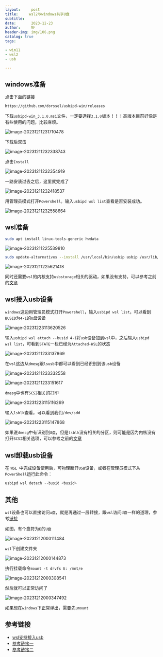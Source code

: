 ```yaml
---
layout:     post   				    
title:     wsl2与windows共享U盘			
subtitle:  
date:       2023-12-23		
author:     婷                               
header-img: img/106.png 	
catalog: true 						
tags:								

- win11
- wsl2
- usb

---
```






## windows准备

点击下面的链接

```bash
https://github.com/dorssel/usbipd-win/releases
```



下载`usbipd-win_3.1.0.msi`文件，一定要选择`3.1.0`版本！！！高版本目前好像是有些使用的问题，比较麻烦。

![image-20231211231710478](https://raw.githubusercontent.com/copyright1999/image-typora-markdown/main/wsl_misc/image-20231211231710478.png)



下载后双击

![image-20231211232338743](https://raw.githubusercontent.com/copyright1999/image-typora-markdown/main/wsl_misc/image-20231211232338743.png)

点击`Install`

![image-20231211232354919](https://raw.githubusercontent.com/copyright1999/image-typora-markdown/main/wsl_misc/image-20231211232354919.png)

一路安装过去之后，这里就完成了

![image-20231211232418537](https://raw.githubusercontent.com/copyright1999/image-typora-markdown/main/wsl_misc/image-20231211232418537.png)



用管理员模式打开`Powershell`，输入`usbipd wsl list`查看是否安装成功。

![image-20231211232558664](https://raw.githubusercontent.com/copyright1999/image-typora-markdown/main/wsl_misc/image-20231211232558664.png)





## wsl准备

```bash
sudo apt install linux-tools-generic hwdata
```



![image-20231211225539810](https://raw.githubusercontent.com/copyright1999/image-typora-markdown/main/wsl_misc/image-20231211225539810.png)



```bash
sudo update-alternatives --install /usr/local/bin/usbip usbip /usr/lib/linux-tools/*-generic/usbip 20
```



![image-20231211225621418](https://raw.githubusercontent.com/copyright1999/image-typora-markdown/main/wsl_misc/image-20231211225621418.png)

同时还需要`wsl`的内核支持`usbstorage`相关的驱动，如果没有支持，可以参考之前的[文章](https://copyright1999.github.io/2023/12/23/%E7%BC%96%E8%AF%91wsl%E5%86%85%E6%A0%B8/)



## wsl接入usb设备

`windows`这边用管理员模式打开`Powershell`，输入`usbipd wsl list`，可以看到`BUSID`为`4-1`的`U`盘设备

![image-20231223113620526](https://raw.githubusercontent.com/copyright1999/image-typora-markdown/main/wsl_misc/image-20231223113620526.png)



输入`usbipd wsl attach --busid 4-1`将`usb`设备加到`wsl`中，之后输入`usbipd wsl list`，可看到`STATE`一栏已经为`Attached-WSL`的状态

![image-20231211233137869](https://raw.githubusercontent.com/copyright1999/image-typora-markdown/main/wsl_misc/image-20231211233137869.png)



在`wsl`这边从`dmesg`跟`lsusb`中都可以看到已经识别到该`usb`设备

![image-20231211233332558](https://raw.githubusercontent.com/copyright1999/image-typora-markdown/main/wsl_misc/image-20231211233332558.png)



![image-20231211233151617](https://raw.githubusercontent.com/copyright1999/image-typora-markdown/main/wsl_misc/image-20231211233151617.png)



`dmesg`中也有`SCSI`相关的打印

![image-20231223115116269](https://raw.githubusercontent.com/copyright1999/image-typora-markdown/main/wsl_misc/image-20231223115116269.png)



输入`lsblk`查看，可以看到我们`/dev/sdd`

![image-20231223115147868](https://raw.githubusercontent.com/copyright1999/image-typora-markdown/main/wsl_misc/image-20231223115147868.png)

如果说`dmesg`中有识别到`U盘`，但是`lsblk`没有相关的分区，则可能是因为内核没有打开`SCSI`相关选项，可以参考之前的[文章](https://copyright1999.github.io/2023/12/23/%E7%BC%96%E8%AF%91wsl%E5%86%85%E6%A0%B8/)





## wsl卸载usb设备

在 `WSL `中完成设备使用后，可物理断开` USB `设备，或者在管理员模式下从` PowerShell `运行此命令：

```powershell
usbipd wsl detach --busid <busid>
```







## 其他

`wsl`设备也可以直接访问`u盘`，就是再通过一层转接，跟`wsl`访问`d盘`一样的道理，参考[链接](https://blog.csdn.net/weixin_43224373/article/details/105178324)



如图，有个盘符为`E`的`U盘`

![image-20231212000111484](https://raw.githubusercontent.com/copyright1999/image-typora-markdown/main/wsl_misc/image-20231212000111484.png)



`wsl`下创建文件夹

![image-20231212000144873](https://raw.githubusercontent.com/copyright1999/image-typora-markdown/main/wsl_misc/image-20231212000144873.png)



执行挂载命令`mount -t drvfs E: /mnt/e`

![image-20231212000308541](https://raw.githubusercontent.com/copyright1999/image-typora-markdown/main/wsl_misc/image-20231212000308541.png)

然后就可以正常访问了

![image-20231212000347492](https://raw.githubusercontent.com/copyright1999/image-typora-markdown/main/wsl_misc/image-20231212000347492.png)



如果想在`windows`下正常弹出，需要先`umount`





## 参考链接

- [wsl支持接入usb](https://learn.microsoft.com/zh-cn/windows/wsl/connect-usb#attach-a-usb-device)
- [参考链接一](https://github.com/dorssel/usbipd-win/releases)
- [参考链接二](https://blog.csdn.net/Reasonss/article/details/124376484?spm=1001.2014.3001.5502)











